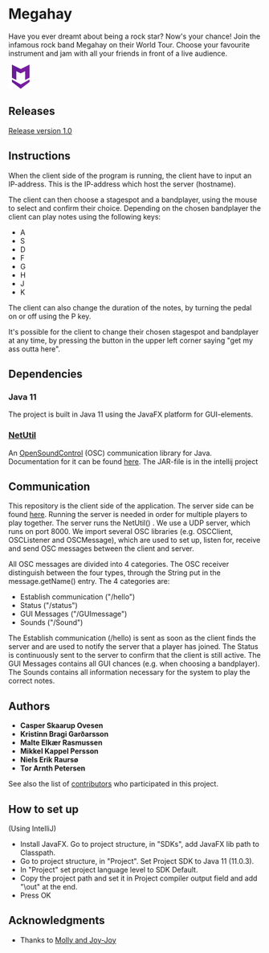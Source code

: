 # Megahay

Have you ever dreamt about being a rock star? Now's your chance! 
Join the infamous rock band Megahay on their World Tour. 
Choose your favourite instrument and jam with all your friends in front of a live audience.


![alt text](https://github.com/adam-p/markdown-here/raw/master/src/common/images/icon48.png "Logo Title Text 1")

## Releases 
[Release version 1.0](somelink)

## Instructions
When the client side of the program is running, the client have to input an IP-address. 
This is the IP-address which host the server (hostname).

The client can then choose a stagespot and a bandplayer, using the mouse to select and confirm their choice. 
Depending on the chosen bandplayer the client can play notes using the following keys:
* A
* S
* D
* F
* G
* H
* J
* K

The client can also change the duration of the notes, by turning the pedal on or off using the 
P key.

It's possible for the client to change their chosen stagespot and bandplayer at any time,
 by pressing the button in the upper left corner saying "get my ass outta here". 


## Dependencies

### Java 11
The project is built in Java 11 using the JavaFX platform for GUI-elements.
 
### [NetUtil](https://github.com/Sciss/NetUtil)
An [OpenSoundControl](http://opensoundcontrol.org/introduction-osc) (OSC) communication library for Java. Documentation for it can be found [here](https://www.sciss.de/netutil/doc/api/index.html). The JAR-file is in the intellij project

## Communication

This repository is the client side of the application. The server side can be found [here](https://github.com/malteerasmussen/P3_G6_Miniproject_Server).
Running the server is needed in order for multiple players to play together. The server runs the NetUtil() . 
We use a UDP server, which runs on port 8000. We import several OSC libraries (e.g. OSCClient, OSCListener and OSCMessage), 
which are used to set up, listen for, receive and send OSC messages between the client and server. 

All OSC messages are divided into 4 categories. The OSC receiver distinguish between the four types, 
through the String put in the message.getName() entry. The 4 categories are:
* Establish communication ("/hello")
* Status ("/status")
* GUI Messages ("/GUImessage")
* Sounds ("/Sound")

The Establish communication (/hello) is sent as soon as the client finds the server 
and are used to notify the server that a player has joined.
The Status is continuously sent to the server to confirm that the client is still active.
The GUI Messages contains all GUI chances (e.g. when choosing a bandplayer).
The Sounds contains all information necessary for the system to play the correct notes.

## Authors
* **Casper Skaarup Ovesen**
* **Kristinn Bragi Garðarsson**
* **Malte Elkær Rasmussen** 
* **Mikkel Kappel Persson**
* **Niels Erik Raursø**
* **Tor Arnth Petersen**

See also the list of [contributors](https://github.com/lmadza18/P3_G6_Miniproject_Client/contributors) 
who participated in this project.

## How to set up
(Using IntelliJ)
* Install JavaFX. Go to project structure, in "SDKs", add JavaFX lib path to Classpath.
* Go to project structure, in "Project". Set Project SDK to Java 11 (11.0.3). 
* In "Project" set project language level to SDK Default.
* Copy the project path and set it in Project compiler output field and add "\out" at the end.
* Press OK

## Acknowledgments

* Thanks to [Molly and Joy-Joy](https://www.goatslive.com/)
